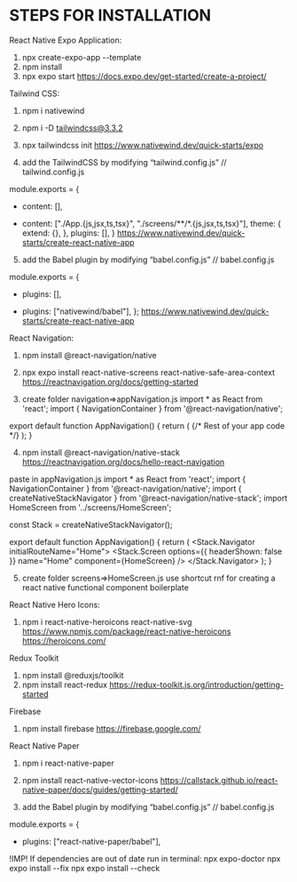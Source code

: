 # STEPS FOR INSTALLATION

React Native Expo Application:
1. npx create-expo-app --template
2. npm install
3. npx expo start
https://docs.expo.dev/get-started/create-a-project/

Tailwind CSS:
1. npm i nativewind
2. npm i -D tailwindcss@3.3.2
3. npx tailwindcss init
https://www.nativewind.dev/quick-starts/expo

4. add the TailwindCSS by modifying “tailwind.config.js”
// tailwind.config.js

module.exports = {
- content: [],
+ content: ["./App.{js,jsx,ts,tsx}", "./screens/**/*.{js,jsx,ts,tsx}"],
  theme: {
    extend: {},
  },
  plugins: [],
}
https://www.nativewind.dev/quick-starts/create-react-native-app

5. add the Babel plugin by modifying “babel.config.js”
// babel.config.js

module.exports = {
- plugins: [],
+ plugins: ["nativewind/babel"],
};
https://www.nativewind.dev/quick-starts/create-react-native-app

React Navigation:
1. npm install @react-navigation/native
2. npx expo install react-native-screens react-native-safe-area-context
https://reactnavigation.org/docs/getting-started

3. create folder navigation=>appNavigation.js 
import * as React from 'react';
import { NavigationContainer } from '@react-navigation/native';

export default function AppNavigation() {
  return (
    <NavigationContainer>{/* Rest of your app code */}</NavigationContainer>
  );
}

4. npm install @react-navigation/native-stack
https://reactnavigation.org/docs/hello-react-navigation

paste in appNavigation.js
import * as React from 'react';
import { NavigationContainer } from '@react-navigation/native';
import { createNativeStackNavigator } from '@react-navigation/native-stack';
import HomeScreen from '../screens/HomeScreen';

const Stack = createNativeStackNavigator();

export default function AppNavigation() {
  return (
    <NavigationContainer>
      <Stack.Navigator initialRouteName="Home">
        <Stack.Screen options={{ headerShown: false }} name="Home" component={HomeScreen} />
      </Stack.Navigator>
    </NavigationContainer>
  );
}

5. create folder screens=>HomeScreen.js
use shortcut rnf for creating a react native functional component boilerplate

React Native Hero Icons:
1. npm i react-native-heroicons react-native-svg
https://www.npmjs.com/package/react-native-heroicons
https://heroicons.com/

Redux Toolkit
1. npm install @reduxjs/toolkit
2. npm install react-redux
https://redux-toolkit.js.org/introduction/getting-started

Firebase
1. npm install firebase
https://firebase.google.com/

React Native Paper
1. npm i react-native-paper
2. npm install react-native-vector-icons
https://callstack.github.io/react-native-paper/docs/guides/getting-started/

3. add the Babel plugin by modifying “babel.config.js”
// babel.config.js

module.exports = {
+ plugins: ["react-native-paper/babel"],


!IMP!
If dependencies are out of date run in terminal:
npx expo-doctor
npx expo install --fix
npx expo install --check

